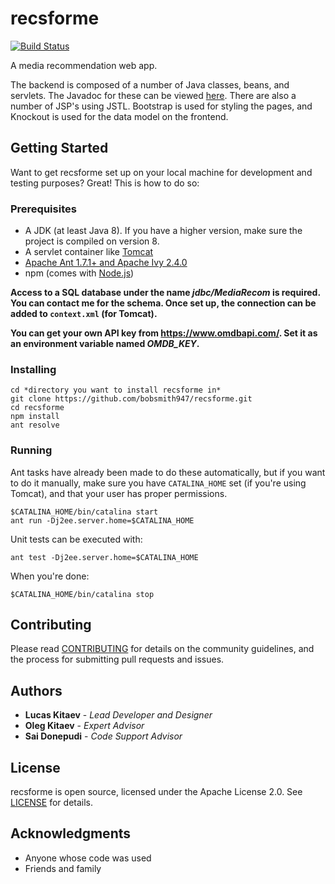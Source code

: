 # recsforme

[![Build Status](https://travis-ci.org/bobsmith947/recsforme.svg?branch=master)](https://travis-ci.org/bobsmith947/recsforme)

A media recommendation web app.

The backend is composed of a number of Java classes, beans, and servlets. The Javadoc for these can be viewed [here](http://recsfor.me/javadoc/). There are also a number of JSP's using JSTL. Bootstrap is used for styling the pages, and Knockout is used for the data model on the frontend.

## Getting Started

Want to get recsforme set up on your local machine for development and testing purposes? Great! This is how to do so:

### Prerequisites

* A JDK (at least Java 8). If you have a higher version, make sure the project is compiled on version 8.
* A servlet container like [Tomcat](https://tomcat.apache.org)
* [Apache Ant 1.7.1+ and Apache Ivy 2.4.0](https://ant.apache.org/)
* npm (comes with [Node.js](https://nodejs.org/en/download/))

**Access to a SQL database under the name *jdbc/MediaRecom* is required. You can contact me for the schema. Once set up, the connection can be added to `context.xml` (for Tomcat).**

**You can get your own API key from https://www.omdbapi.com/. Set it as an environment variable named *OMDB_KEY*.**

### Installing

    cd *directory you want to install recsforme in*
    git clone https://github.com/bobsmith947/recsforme.git
    cd recsforme
    npm install
    ant resolve

### Running

Ant tasks have already been made to do these automatically, but if you want to do it manually, make sure you have `CATALINA_HOME` set (if you're using Tomcat), and that your user has proper permissions.

    $CATALINA_HOME/bin/catalina start
    ant run -Dj2ee.server.home=$CATALINA_HOME

Unit tests can be executed with:

    ant test -Dj2ee.server.home=$CATALINA_HOME

When you're done:

    $CATALINA_HOME/bin/catalina stop

## Contributing

Please read [CONTRIBUTING](./CONTRIBUTING.md) for details on the community guidelines, and the process for submitting pull requests and issues.

## Authors

* **Lucas Kitaev** - *Lead Developer and Designer*
* **Oleg Kitaev** - *Expert Advisor*
* **Sai Donepudi** - *Code Support Advisor*

## License

recsforme is open source, licensed under the Apache License 2.0. See [LICENSE](./LICENSE) for details.

## Acknowledgments

* Anyone whose code was used
* Friends and family
